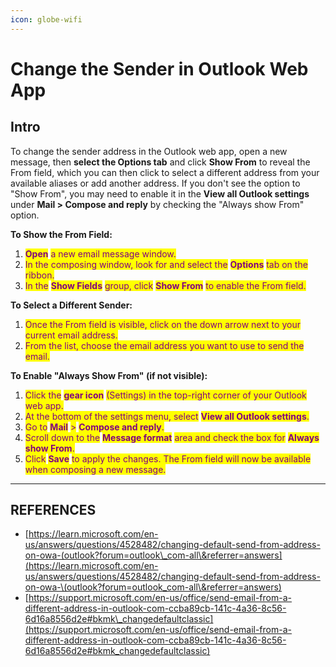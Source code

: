 ```yaml
---
icon: globe-wifi
---
```


# Change the Sender in Outlook Web App

## Intro

To change the sender address in the Outlook web app, open a new message, then **select the Options tab** and click **Show From** to reveal the From field, which you can then click to select a different address from your available aliases or add another address. If you don't see the option to "Show From", you may need to enable it in the **View all Outlook settings** under **Mail > Compose and reply** by checking the "Always show From" option.&#x20;

**To Show the From Field:**

1. <mark style="color:purple;">**Open**</mark> <mark style="color:purple;"></mark><mark style="color:purple;">a new email message window.</mark>
2. <mark style="color:purple;">In the composing window, look for and select the</mark> <mark style="color:purple;"></mark><mark style="color:purple;">**Options**</mark> <mark style="color:purple;"></mark><mark style="color:purple;">tab on the ribbon.</mark>
3. <mark style="color:purple;">In the</mark> <mark style="color:purple;"></mark><mark style="color:purple;">**Show Fields**</mark> <mark style="color:purple;"></mark><mark style="color:purple;">group, click</mark> <mark style="color:purple;"></mark><mark style="color:purple;">**Show From**</mark> <mark style="color:purple;"></mark><mark style="color:purple;">to enable the From field.</mark>&#x20;

**To Select a Different Sender:**

1. <mark style="color:purple;">Once the From field is visible, click on the down arrow next to your current email address.</mark>
2. <mark style="color:purple;">From the list, choose the email address you want to use to send the email.</mark>&#x20;

**To Enable "Always Show From" (if not visible):**

1. <mark style="color:purple;">Click the</mark> <mark style="color:purple;"></mark><mark style="color:purple;">**gear icon**</mark> <mark style="color:purple;"></mark><mark style="color:purple;">(Settings) in the top-right corner of your Outlook web app.</mark>
2. <mark style="color:purple;">At the bottom of the settings menu, select</mark> <mark style="color:purple;"></mark><mark style="color:purple;">**View all Outlook settings**</mark><mark style="color:purple;">.</mark>
3. <mark style="color:purple;">Go to</mark> <mark style="color:purple;"></mark><mark style="color:purple;">**Mail**</mark> <mark style="color:purple;"></mark><mark style="color:purple;">></mark> <mark style="color:purple;"></mark><mark style="color:purple;">**Compose and reply**</mark><mark style="color:purple;">.</mark>
4. <mark style="color:purple;">Scroll down to the</mark> <mark style="color:purple;"></mark><mark style="color:purple;">**Message format**</mark> <mark style="color:purple;"></mark><mark style="color:purple;">area and check the box for</mark> <mark style="color:purple;"></mark><mark style="color:purple;">**Always show From**</mark><mark style="color:purple;">.</mark>
5. <mark style="color:purple;">Click</mark> <mark style="color:purple;"></mark><mark style="color:purple;">**Save**</mark> <mark style="color:purple;"></mark><mark style="color:purple;">to apply the changes. The From field will now be available when composing a new message.</mark>&#x20;



***

## REFERENCES

* [https://learn.microsoft.com/en-us/answers/questions/4528482/changing-default-send-from-address-on-owa-(outlook?forum=outlook\_com-all\&referrer=answers](https://learn.microsoft.com/en-us/answers/questions/4528482/changing-default-send-from-address-on-owa-\(outlook?forum=outlook_com-all\&referrer=answers)
* [https://support.microsoft.com/en-us/office/send-email-from-a-different-address-in-outlook-com-ccba89cb-141c-4a36-8c56-6d16a8556d2e#bkmk\_changedefaultclassic](https://support.microsoft.com/en-us/office/send-email-from-a-different-address-in-outlook-com-ccba89cb-141c-4a36-8c56-6d16a8556d2e#bkmk_changedefaultclassic)
